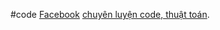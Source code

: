 #code
<a href="https://www.facebook.com/tranducanhcntt">Facebook</a>
[chuyên luyện code, thuật toán](https://pages.github.com/).
